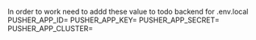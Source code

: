 In order to work need to addd these value to todo backend for .env.local
PUSHER_APP_ID=
PUSHER_APP_KEY=
PUSHER_APP_SECRET=
PUSHER_APP_CLUSTER=
